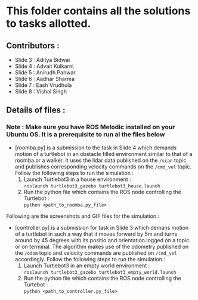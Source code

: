 # This folder contains all the solutions to tasks allotted.

## Contributors : 
* Slide 3 : Aditya Bidwai 
* Slide 4 : Advait Kulkarni 
* Slide 5 : Anirudh Panwar
* Slide 6 : Aadhar Sharma
* Slide 7 : Eash Vrudhula
* Slide 8 : Vishal Singh

## Details of files : 

### Note : Make sure you have ROS Melodic installed on your Ubuntu OS. It is a prerequisite to run al the files below

* [roomba.py] is a submission to the task in Slide 4 which demands motion of a turtlebot in an obstacle filled environment similar to that of a roomba or a walker. It uses the lidar data published on the `/scan` topic and publishes corresponding velocity commands on the `/cmd_vel` topic. Follow the following steps to run the simulation : 
  1) Launch Turtlebot3 in a house environment : </br>
  ```roslaunch turtlebot3_gazebo turtlebot3_house.launch```
    2) Run the python file which contains the ROS node controlling the Turtlebot : </br>
  ```python <path_to_roomba.py_file>```

Following are the screenshots and GIF files for the simulation : 


* [controller.py] is a submission for task in Slide 3 which demans motion of a turtlebot in such a way that it moves forward by 5m and turns around by 45 degrees with its positio and orientation logged on a topic or on terminal. The algorithm makes use of the odometry published on the `/odom` topic and velocity commands are published on `/cmd_vel` accordingly. Follow the following steps to run the simulation : 
  1) Launch Turtlebot3 in an empty world environment : </br>
  ```roslaunch turtlebot3_gazebo turtlebot3_empty_world.launch```
  2) Run the python file which contains the ROS node controlling the Turtebot :  </br>
  ```python <path_to_controller.py_file>```




